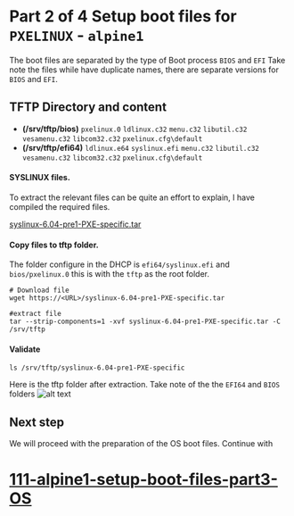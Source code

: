 # Part 2 of 4  Setup boot files for `PXELINUX` - `alpine1`

The boot files are separated by the type of Boot process `BIOS` and `EFI`
Take note the files while have duplicate names, there are separate versions for `BIOS` and `EFI`.

## TFTP Directory and content

- **(/srv/tftp/bios)**
`pxelinux.0`
`ldlinux.c32`
`menu.c32`
`libutil.c32`
`vesamenu.c32`
`libcom32.c32`
`pxelinux.cfg\default`
- **(/srv/tftp/efi64)**
`ldlinux.e64`
`syslinux.efi`
`menu.c32`
`libutil.c32`
`vesamenu.c32`
`libcom32.c32`
`pxelinux.cfg\default`

#### SYSLINUX files.

To extract the relevant files can be quite an effort to explain, I have compiled the required files.

[syslinux-6.04-pre1-PXE-specific.tar](./syslinux-files/syslinux-6.04-pre1-PXE-specific.tar)


#### Copy files to tftp folder.
The folder configure in the DHCP is `efi64/syslinux.efi` and `bios/pxelinux.0` this is with the `tftp` as the root folder.
```
# Download file
wget https://<URL>/syslinux-6.04-pre1-PXE-specific.tar

#extract file 
tar --strip-components=1 -xvf syslinux-6.04-pre1-PXE-specific.tar -C /srv/tftp
```

#### Validate
```
ls /srv/tftp/syslinux-6.04-pre1-PXE-specific
```
Here is the tftp folder after extraction. Take note of the the `EFI64` and `BIOS` folders
![alt text](./screenshots/Alpine1-screenshots/tftp-folder-content.png)


## Next step

We will proceed with the preparation of the OS boot files.
Continue with 
# [111-alpine1-setup-boot-files-part3-OS](./111-alpine1-setup-boot-files-part3-OS.md)
